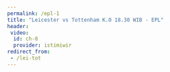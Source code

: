 ```yaml
---
permalink: /epl-1
title: "Leicester vs Tottenham K.O 18.30 WIB - EPL"
header:
 video:
  id: ch-8
  provider: istimiwir
redirect_from:
 - /lei-tot
---
```

